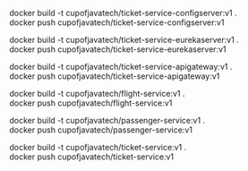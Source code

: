 docker build -t cupofjavatech/ticket-service-configserver:v1 .   
docker push cupofjavatech/ticket-service-configserver:v1   

docker build -t cupofjavatech/ticket-service-eurekaserver:v1 .    
docker push cupofjavatech/ticket-service-eurekaserver:v1   

docker build -t cupofjavatech/ticket-service-apigateway:v1 .   
docker push cupofjavatech/ticket-service-apigateway:v1   

docker build -t cupofjavatech/flight-service:v1 .   
docker push cupofjavatech/flight-service:v1   

docker build -t cupofjavatech/passenger-service:v1 .   
docker push cupofjavatech/passenger-service:v1   

docker build -t cupofjavatech/ticket-service:v1 .   
docker push cupofjavatech/ticket-service:v1   


